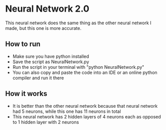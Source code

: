# Neural Network 2.0
This neural network does the same thing as the other neural network I made, but this one is more accurate.

## How to run 
- Make sure you have python installed
- Save the script as NeuralNetwork.py
- Run the script in your terminal with "python NeuralNetwork.py"
- You can also copy and paste the code into an IDE or an online python compiler and run it there

## How it works
- It is better than the other neural network because that neural network had 5 neurons, while this one has 11 neurons in total
- This neural network has 2 hidden layers of 4 neurons each as opposed to 1 hidden layer with 2 neurons